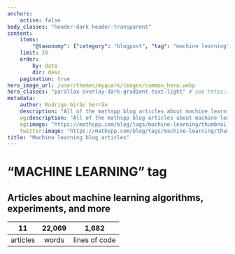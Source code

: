 ```yaml
---
anchors:
    active: false
body_classes: "header-dark header-transparent"
content:
    items:
        "@taxonomy": {"category": "blogpost", "tag": "machine learning"}
    limit: 20
    order:
        by: date
        dir: desc
    pagination: true
hero_image_url: /user/themes/myquark/images/common_hero.webp
hero_classes: "parallax overlay-dark-gradient text-light" # see https://demo.getgrav.org/blog-skeleton/blog/hero-classes
metadata:
    author: Rodrigo Girão Serrão
    description: "All of the mathspp blog articles about machine learning."
    og:description: "All of the mathspp blog articles about machine learning."
    og:image: "https://mathspp.com/blog/tags/machine-learning/thumbnail.webp"
    twitter:image: "https://mathspp.com/blog/tags/machine-learning/thumbnail.webp"
title: "Machine learning blog articles"
---
```


# “MACHINE LEARNING” tag


## Articles about machine learning algorithms, experiments, and more



<table class="stats-table">
    <thead>
        <tr>
            <th style="text-align: center;">11</th>
            <th style="text-align: center;">22,069</th>
            <th style="text-align: center;">1,682</th>
        </tr>
    </thead>
    <tbody>
        <tr>
            <td style="text-align: center;">articles</td>
            <td style="text-align: center;">words</td>
            <td style="text-align: center;">lines of code</td>
        </tr>
    </tbody>
</table>
